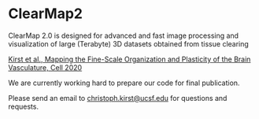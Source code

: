 # ClearMap2
ClearMap 2.0  is designed for advanced and fast image processing and visualization of large (Terabyte) 3D datasets obtained from tissue clearing

[Kirst et al., Mapping the Fine-Scale Organization and Plasticity of the Brain Vasculature, Cell 2020](https://doi.org/10.1016/j.cell.2020.01.028)

We are currently working hard to prepare our code for final publication.

Please send an email to 
christoph.kirst@ucsf.edu
for questions and requests.



